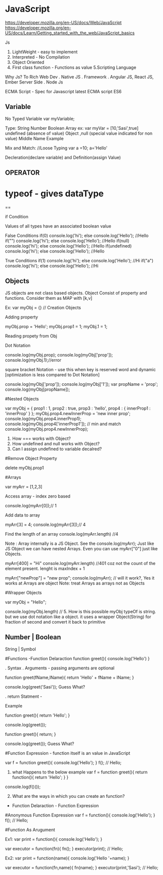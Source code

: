 # JavaScript
https://developer.mozilla.org/en-US/docs/Web/JavaScript
https://developer.mozilla.org/en-US/docs/Learn/Getting_started_with_the_web/JavaScript_basics

Js
1. LightWeight - easy to implement
2. Interpreted -  No Compilation
3. Object Oriented 
4. First class function - Functions as value
5.Scripting Language

Why Js?
To Rich Web Dev
  . Native JS
  . Framework
  . Angular JS, React JS, Ember
Server Side
 . Node Js

ECMA Script - Spec for Javascript
latest ECMA script ES6

Variable
--------
No Typed Variable
var myVariable;

Type:
String
Number
Boolean
Array ex: var myVar = [10,'Sasi',true]
undefined (absence of value)
Object ,null (special value indicated for non value) Middle Name Example

Mix and Match: //Loose Typing
var a =10;
a='Hello'

Decleration(declare variable) and Definition(assign Value)

OPERATOR
--------

typeof - gives dataType
=
== 



if Condition

Values of all types have an associated boolean value

False Conditions
if(0) console.log('hi'); else console.log('Hello'); //Hello
if("") console.log('hi'); else console.log('Hello'); //Hello
if(null) console.log('hi'); else console.log('Hello'); //Hello
if(undefined) console.log('hi'); else console.log('Hello'); //Hello

True Conditions
if(1) console.log('hi'); else console.log('Hello'); //Hi
if("a") console.log('hi'); else console.log('Hello'); //Hi


Objects
-------

JS objects are not class based objects. Object Consist of property  and functions. Consider them as MAP with [k,v]

Ex: var myObj = {} // Creation Objects

Adding property

myObj.prop = 'Hello';
myObj.prop1 = 1;
myObj.1 = 1;

Reading propety from Obj

Dot Notation

console.log(myObj.prop);
console.log(myObj['prop']);
console.log(myObj.1);//error

square bracket Notation - use this when key is reserved word and dynamic [optimization is less compared to Dot Notation]

console.log(myObj['prop']);
console.log(myObj['1']);
var propName = 'prop';
console.log(myObj[propName]);


#Nested Objects

var myObj = {
  prop1 : 1,
  prop2 : true,
  prop3 : 'hello',
  prop4 : {
    innerProp1 : 'innerProp'
  }
};
myObj.prop4.newInnerProp = 'new inner prop';
console.log(myObj.prop4.innerProp1);
console.log(myObj.prop4['innerProp1']); // min and match
console.log(myObj.prop4.newInnerProp);

1. How === works with Object?
2. How undefined and null works with Object?
3. Can I assign undefined to variable decalred?


#Remove Object Property

delete myObj.prop1


#Arrays


var myArr = [1,2,3]

Access array - index zero based

console.log(myArr[0]);// 1

Add data to array

myArr[3] = 4;
console.log(myArr[3]);// 4

Find the length of an array
console.log(myArr.length) //4 

Note : Array internally is a JS Object. See the console.log(myArr); Just like JS Object we can have nested Arrays. Even you can use myArr["0"] just like Objects.

myArr[400] = "Hi"
console.log(myArr.length) //401 coz not the count of the element present. lenght is maxIndex + 1

myArr["newProp"] = "new prop";
console.log(myArr); // will it work?, Yes it works at Arrays are object Note: treat Arrays as arrays not as Objects


#Wrapper Objects

var myObj = "Hello";

console.log(myObj.length) // 5. How is this possible myObj typeOf is string. but we use dot notation like a object. it uses a wrapper Object(String) for fraction of second and convert it back to primitive

Number | Boolean
----------------
String | Symbol


#Functions
 -Function Delaraction
 function greet(){
    console.log('Hello')
 }

 . Syntax
 . Arguments - passing arguments are optional
 
 function greet(fName,lName){
  return 'Hello' + fName + lName;
 }
 
 console.log(greet('Sasi')); Guess What?
 
 . return Statment - 
 
 Example
 
 function greet(){
  return 'Hello';
 }
 
 console.log(greet());
 
 function greet(){
  return;
 }
 
 console.log(greet()); Guess What?
 
 #Function Expression - function itself is an value in JavaScript

var f = function greet(){
  console.log('Hello');
}
f(); // Hello;

1. what Happens to the below example
var f = function greet(){
  return function(){
    return 'Hello';
  }
}

console.log(f()());

2. What are the ways in which you can create an function?
  - Function Delaraction - Function Expression

#Anonymous Function Expression
var f = function(){
  console.log('Hello');
}
f(); // Hello;

#Function As Arugument

Ex1:
var print = function(){
  console.log('Hello');
}

var executor = function(fn){
  fn();
}
executor(print); // Hello;

Ex2:
var print = function(name){
  console.log('Hello '+name);
}

var executor = function(fn,name){
  fn(name);
}
executor(print,'Sasi'); // Hello;
